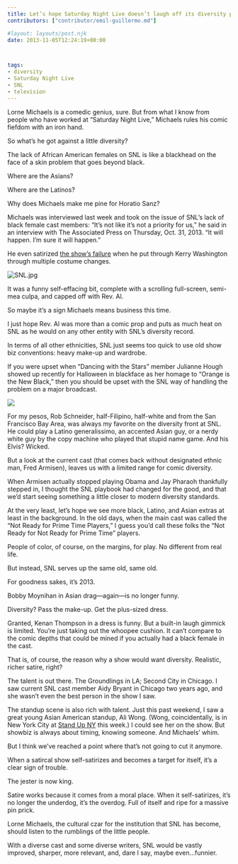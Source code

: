 ```yaml
---
title: Let’s hope Saturday Night Live doesn’t laugh off its diversity problem
contributors: ["contributor/emil-guillermo.md"]

#layout: layouts/post.njk
date: 2013-11-05T12:24:19+00:00



tags:
- diversity
- Saturday Night Live
- SNL
- television
---
```


Lorne Michaels is a comedic genius, sure. But from what I know from people who have worked at “Saturday Night Live,” Michaels rules his comic fiefdom with an iron hand.

So what’s he got against a little diversity?

The lack of African American females on SNL is like a blackhead on the face of a skin problem that goes beyond black.

Where are the Asians?

Where are the Latinos?

Why does Michaels make me pine for Horatio Sanz?

Michaels was interviewed last week and took on the issue of SNL’s lack of black female cast members: “It’s not like it’s not a priority for us,” he said in an interview with The Associated Press on Thursday, Oct. 31, 2013. “It will happen. I’m sure it will happen.”

He even satirized [the show’s failure](https://www.hulu.com/watch/553590) when he put through Kerry Washington through multiple costume changes.

![SNL.jpg](/uploads/SNL.jpg)

It was a funny self-effacing bit, complete with a scrolling full-screen, semi-mea culpa, and capped off with Rev. Al.

So maybe it’s a sign Michaels means business this time.

I just hope Rev. Al was more than a comic prop and puts as much heat on SNL as he would on any other entity with SNL’s diversity record.

In terms of all other ethnicities, SNL just seems too quick to use old show biz conventions: heavy make-up and wardrobe.

If you were upset when “Dancing with the Stars” member Julianne Hough showed up recently for Halloween in blackface as her homage to “Orange is the New Black,” then you should be upset with the SNL way of handling the problem on a major broadcast.

[![](https://i.imgur.com/u2DzIa1.jpg)](https://imgur.com/u2DzIa1)

For my pesos, Rob Schneider, half-Filipino, half-white and from the San Francisco Bay Area, was always my favorite on the diversity front at SNL. He could play a Latino generalissimo, an accented Asian guy, or a nerdy white guy by the copy machine who played that stupid name game. And his Elvis? Wicked.

But a look at the current cast (that comes back without designated ethnic man, Fred Armisen), leaves us with a limited range for comic diversity.

When Armisen actually stopped playing Obama and Jay Pharaoh thankfully stepped in, I thought the SNL playbook had changed for the good, and that we’d start seeing something a little closer to modern diversity standards.

At the very least, let’s hope we see more black, Latino, and Asian extras at least in the background. In the old days, when the main cast was called the “Not Ready for Prime Time Players,” I guess you’d call these folks the “Not Ready for Not Ready for Prime Time” players.

People of color, of course, on the margins, for play. No different from real life.

But instead, SNL serves up the same old, same old.

For goodness sakes, it’s 2013.

Bobby Moynihan in Asian drag—again—is no longer funny.

Diversity? Pass the make-up. Get the plus-sized dress.

Granted, Kenan Thompson in a dress is funny. But a built-in laugh gimmick is limited. You’re just taking out the whoopee cushion. It can’t compare to the comic depths that could be mined if you actually had a black female in the cast.

That is, of course, the reason why a show would want diversity. Realistic, richer satire, right?

The talent is out there. The Groundlings in LA;  Second City in Chicago. I saw current SNL cast member Aidy Bryant in Chicago two years ago, and she wasn’t even the best person in the show I saw.

The standup scene is also rich with talent. Just this past weekend, I saw a great young Asian American standup, Ali Wong. (Wong, coincidentally, is in New York City at [Stand Up NY](https://standupny.laughstub.com/show.cfm?id=279052) this week.) I could see her on the show. But showbiz is always about timing, knowing someone. And Michaels’ whim.

But I think we’ve reached a point where that’s not going to cut it anymore.

When a satircal show self-satirizes and becomes a target for itself, it’s a clear sign of trouble.

The jester is now king.

Satire works because it comes from a moral place. When it self-satirizes, it’s no longer the underdog, it’s the overdog. Full of itself and ripe for a massive pin prick.

Lorne Michaels, the cultural czar for the institution that SNL has become, should listen to the rumblings of the little people.

With a diverse cast and some diverse writers, SNL would be vastly improved, sharper, more relevant, and, dare I say, maybe even…funnier.
